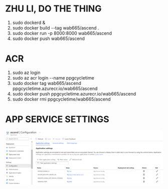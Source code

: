 # ZHU LI, DO THE THING

1. sudo dockerd &
2. sudo docker build --tag wab665/ascend .
3. sudo docker run -p 8000:8000 wab665/ascend
4. sudo docker push wab665/ascend

# ACR

1. sudo az login
2. sudo az acr login --name ppgcycletime
3. sudo docker tag wab665/ascend ppgcycletime.azurecr.io/wab665/ascend
4. sudo docker push ppgcycletime.azurecr.io/wab665/ascend
5. sudo docker rmi ppgcycletime/wab665/ascend

# APP SERVICE SETTINGS
<img src="assets/app_service_settings.PNG"></img>
